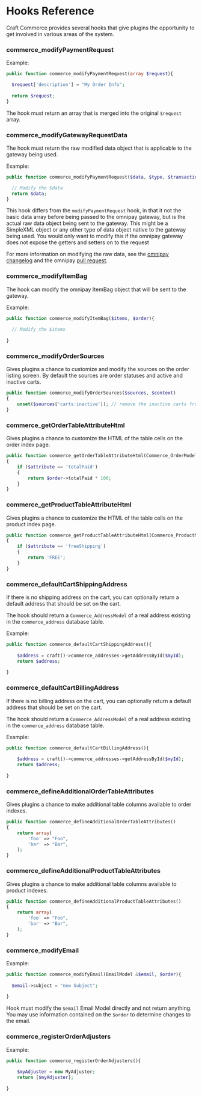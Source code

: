 # Hooks Reference

Craft Commerce provides several hooks that give plugins the opportunity to get involved in various areas of the system.

### commerce_modifyPaymentRequest

Example:
```php
public function commerce_modifyPaymentRequest(array $request){

  $request['description'] = "My Order Info";
  
  return $request;
}
```

The hook must return an array that is merged into the original `$request` array.

### commerce_modifyGatewayRequestData

The hook must return the raw modified data object that is applicable to the gateway being used.

Example:
```php
public function commerce_modifyPaymentRequest($data, $type, $transaction){

  // Modify the $data
  return $data;
}
```

This hook differs from the `modifyPaymentRequest` hook, in that it not the basic data array before being passed to the omnipay gateway, but is the actual raw data object being sent to the gateway. This might be a SimpleXML object or any other type of data object native to the gateway being used. You would only want to modify this if the omnipay gateway does not expose the getters and setters on to the request

For more information on modifying the raw data, see the [omnipay changelog](http://omnipay.thephpleague.com/changelog/#additions) and the omnipay [pull request](https://github.com/thephpleague/omnipay/pull/162).


### commerce_modifyItemBag

The hook can modify the omnipay ItemBag object that will be sent to the gateway.

Example:
```php
public function commerce_modifyItemBag($items, $order){
	
  // Modify the $items
	
}
```


### commerce_modifyOrderSources

Gives plugins a chance to customize and modify the sources on the order listing screen. By default the sources are order statuses and active and inactive carts.

```php
public function commerce_modifyOrderSources($sources, $context)
{
    unset($sources['carts:inactive']); // remove the inactive carts from the sources.
}
```

### commerce_getOrderTableAttributeHtml

Gives plugins a chance to customize the HTML of the table cells on the order index page.

```php
public function commerce_getOrderTableAttributeHtml(Commerce_OrderModel $order, $attribute)
{
    if ($attribute == 'totalPaid')
    {
        return $order->totalPaid * 100;
    }
}
```

### commerce_getProductTableAttributeHtml

Gives plugins a chance to customize the HTML of the table cells on the product index page.

```php
public function commerce_getProductTableAttributeHtml(Commerce_ProductModel $product, $attribute)
{
    if ($attribute == 'freeShipping')
    {
        return 'FREE';
    }
}
```

### commerce_defaultCartShippingAddress

If there is no shipping address on the cart, you can optionally return a default address that should be set on the cart.

The hook should return a `Commerce_AddressModel` of a real address existing in the `commerce_address` database table.

Example:
```php
public function commerce_defaultCartShippingAddress(){
  
	$address = craft()->commerce_addresses->getAddressById($myId);
	return $address;
  
}
```

### commerce_defaultCartBillingAddress

If there is no billing address on the cart, you can optionally return a default address that should be set on the cart.

The hook should return a `Commerce_AddressModel` of a real address existing in the `commerce_address` database table.

Example:
```php
public function commerce_defaultCartBillingAddress(){
  
	$address = craft()->commerce_addresses->getAddressById($myId);
	return $address;
  
}
```

### commerce_defineAdditionalOrderTableAttributes

Gives plugins a chance to make additional table columns available to order indexes.

```php
public function commerce_defineAdditionalOrderTableAttributes()
{
    return array(
        'foo' => "Foo",
        'bar' => "Bar",
    );
}
```

### commerce_defineAdditionalProductTableAttributes

Gives plugins a chance to make additional table columns available to product indexes.

```php
public function commerce_defineAdditionalProductTableAttributes()
{
    return array(
        'foo' => "Foo",
        'bar' => "Bar",
    );
}
```

### commerce_modifyEmail

Example:
```php
public function commerce_modifyEmail(EmailModel &$email, $order){
  
  $email->subject = "new Subject";
  
}
```
Hook must modify the `$email` Email Model directly and not return anything.
You may use information contained on the `$order` to determine changes to the email.


### commerce_registerOrderAdjusters

Example:
```php
public function commerce_registerOrderAdjusters(){
  
	$myAdjuster = new MyAdjuster;
	return [$myAdjuster];
  
}
```
